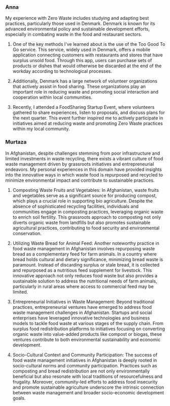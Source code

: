 ### Anna

My experience with Zero Waste includes studying and adapting best practices, particularly those used in Denmark. Denmark is known for its advanced environmental policy and sustainable development efforts, especially in combating waste in the food and restaurant sectors.

1. One of the key methods I've learned about is the use of the Too Good To Go service. This service, widely used in Denmark, offers a mobile application connecting customers with restaurants and stores that have surplus unsold food. Through this app, users can purchase sets of products or dishes that would otherwise be discarded at the end of the workday according to technological processes.

2. Additionally, Denmark has a large network of volunteer organizations that actively assist in food sharing. These organizations play an important role in reducing waste and promoting social interaction and cooperation within local communities.

3. Recently, I attended a FoodSharing Startup Event, where volunteers gathered to share experiences, listen to proposals, and discuss plans for the next quarter. This event further inspired me to actively participate in initiatives aimed at reducing waste and promoting Zero Waste practices within my local community.


### Murtaza
In Afghanistan, despite challenges stemming from poor infrastructure and limited investments in waste recycling, there exists a vibrant culture of food waste management driven by grassroots initiatives and entrepreneurial endeavors. My personal experiences in this domain have provided insights into the innovative ways in which waste food is repurposed and recycled to minimize environmental impact and contribute to sustainable practices.

1. Composting Waste Fruits and Vegetables:
In Afghanistan, waste fruits and vegetables serve as a significant source for producing compost, which plays a crucial role in supporting bio agriculture. Despite the absence of sophisticated recycling facilities, individuals and communities engage in composting practices, leveraging organic waste to enrich soil fertility. This grassroots approach to composting not only diverts organic waste from landfills but also promotes sustainable agricultural practices, contributing to food security and environmental conservation.

2. Utilizing Waste Bread for Animal Feed:
Another noteworthy practice in food waste management in Afghanistan involves repurposing waste bread as a complementary feed for farm animals. In a country where bread holds cultural and dietary significance, minimizing bread waste is paramount. Instead of discarding surplus or stale bread, it is collected and repurposed as a nutritious feed supplement for livestock. This innovative approach not only reduces food waste but also provides a sustainable solution to address the nutritional needs of farm animals, particularly in rural areas where access to commercial feed may be limited.

3. Entrepreneurial Initiatives in Waste Management:
Beyond traditional practices, entrepreneurial ventures have emerged to address food waste management challenges in Afghanistan. Startups and social enterprises have leveraged innovative technologies and business models to tackle food waste at various stages of the supply chain. From surplus food redistribution platforms to initiatives focusing on converting organic waste into value-added products like compost or biogas, these ventures contribute to both environmental sustainability and economic development.

4. Socio-Cultural Context and Community Participation:
The success of food waste management initiatives in Afghanistan is deeply rooted in socio-cultural norms and community participation. Practices such as composting and bread redistribution are not only environmentally beneficial but also resonate with local traditions of resourcefulness and frugality. Moreover, community-led efforts to address food insecurity and promote sustainable agriculture underscore the intrinsic connection between waste management and broader socio-economic development goals.

